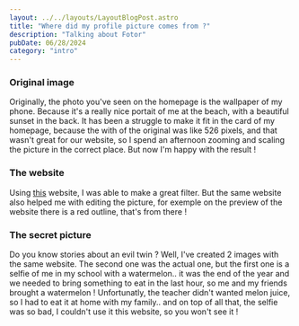 ```yaml
---
layout: ../../layouts/LayoutBlogPost.astro
title: "Where did my profile picture comes from ?"
description: "Talking about Fotor"
pubDate: 06/28/2024
category: "intro"
---
```


### Original image

Originally, the photo you've seen on the homepage is the wallpaper of my phone. Because it's a really nice portait of me at the beach, with a beautiful sunset in the back. It has been a struggle to make it fit in the card of my homepage, because the with of the original was like 526 pixels, and that wasn't great for our website, so I spend an afternoon zooming and scaling the picture in the correct place. But now I'm happy with the result !

### The website

Using [this](https://www.fotor.com/features/comic-book-filter/) website, I was able to make a great filter. But the same website also helped me with editing the picture, for exemple on the preview of the website there is a red outline, that's from there !

### The secret picture

Do you know stories about an evil twin ? Well, I've created 2 images with the same website. The second one was the actual one, but the first one is a selfie of me in my school with a watermelon.. it was the end of the year and we needed to bring something to eat in the last hour, so me and my friends brought a watermelon ! Unfortunatly, the teacher didn't wanted melon juice, so I had to eat it at home with my family.. and on top of all that, the selfie was so bad, I couldn't use it this website, so you won't see it !